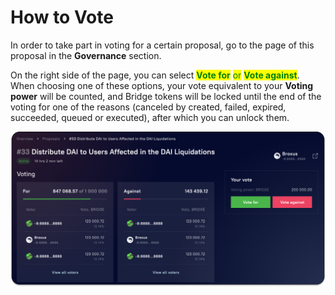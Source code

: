 # How to Vote

In order to take part in voting for a certain proposal, go to the page of this proposal in the **Governance** section.

On the right side of the page, you can select <mark style="color:green;">**Vote for**</mark> <mark style="color:green;">or</mark> <mark style="color:green;">**Vote against**</mark>.\
When choosing one of these options, your vote equivalent to your **Voting power** will be counted, and Bridge tokens will be locked until the end of the voting for one of the reasons (canceled by created, failed, expired, succeeded, queued or executed), after which you can unlock them.

![](<../../../../.gitbook/assets/image (33).png>)
